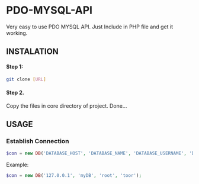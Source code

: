 # PDO-MYSQL-API
Very easy to use PDO MYSQL API. Just Include in PHP file and get it working.

## INSTALATION 
#### Step 1:
```bash
git clone [URL]
```
#### Step 2.
Copy the files in core directory of project.
Done...

## USAGE
### Establish Connection
```php
$con = new DB('DATABASE_HOST', 'DATABASE_NAME', 'DATABASE_USERNAME', 'DATABASE_PASSWORD');
```
Example:
```php
$con = new DB('127.0.0.1', 'myDB', 'root', 'toor');
```
